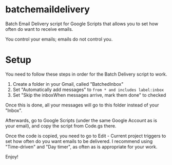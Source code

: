 # batchemaildelivery
Batch Email Delivery script for Google Scripts that allows you to set how often do want to receive emails.

You control your emails; emails do not control you.

# Setup

You need to follow these steps in order for the Batch Delivery script to work.

1. Create a folder in your Gmail, called "BatchedInbox"
2. Set "Automatically add messages" to `from * and includes label:inbox`
3. Set "Skip the inboxWhen messages arrive, mark them done" to checked

Once this is done, all your messages will go to this folder instead of your "Inbox". 

Afterwards, go to Google Scripts (under the same Google Account as is your email), and copy the script from Code.gs there. 

Once the code is copied, you need to go to Edit - Current project triggers to set how often do you want emails to be delivered. I recommend using "Time-driven" and "Day timer", as often as is appropriate for your work.

Enjoy!
